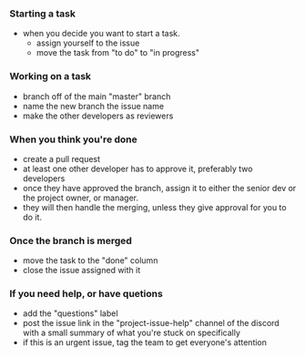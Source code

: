 ### Starting a task
- when you decide you want to start a task.
  - assign yourself to the issue
  - move the task from "to do" to "in progress"

### Working on a task
- branch off of the main "master" branch
- name the new branch the issue name
- make the other developers as reviewers

### When you think you're done
- create a pull request
- at least one other developer has to approve it, preferably two developers
- once they have approved the branch, assign it to either the senior dev or the project owner, or manager. 
- they will then handle the merging, unless they give approval for you to do it. 

### Once the branch is merged
- move the task to the "done" column
- close the issue assigned with it


### If you need help, or have quetions
- add the "questions" label
- post the issue link in the "project-issue-help" channel of the discord with a small summary of what you're stuck on specifically
- if this is an urgent issue, tag the team to get everyone's attention

